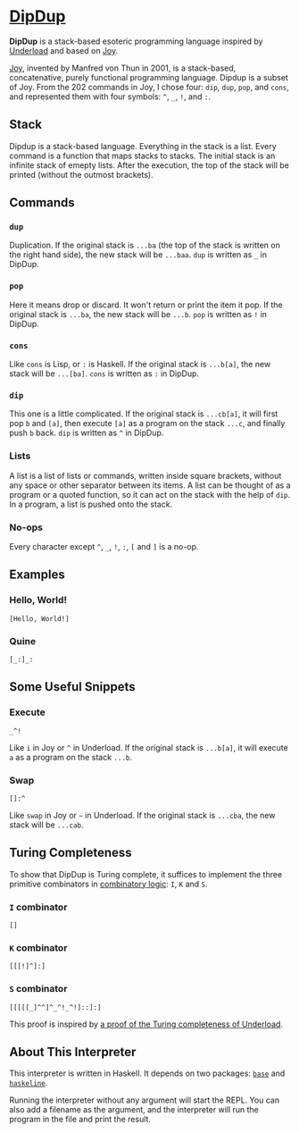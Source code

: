 # [DipDup](https://github.com/AlephAlpha/DipDup)

__DipDup__ is a stack-based esoteric programming language inspired by [Underload](http://esolangs.org/wiki/Underload) and based on [Joy](http://www.latrobe.edu.au/humanities/research/research-projects/past-projects/joy-programming-language).

[Joy](https://en.wikipedia.org/wiki/Joy_(programming_language)), invented by Manfred von Thun in 2001, is a stack-based, concatenative, purely functional programming language. Dipdup is a subset of Joy. From the 202 commands in Joy, I chose four: `dip`, `dup`, `pop`, and `cons`, and represented them with four symbols: `^`, `_`, `!`, and `:`.

## Stack

Dipdup is a stack-based language. Everything in the stack is a list. Every command is a function that maps stacks to stacks. The initial stack is an infinite stack of emepty lists. After the execution, the top of the stack will be printed (without the outmost brackets).

## Commands

### `dup`

Duplication. If the original stack is `...ba` (the top of the stack is written on the right hand side), the new stack will be `...baa`. `dup` is written as `_` in DipDup.

### `pop`

Here it means drop or discard. It won't return or print the item it pop. If the original stack is `...ba`, the new stack will be `...b`. `pop` is written as `!` in DipDup.

### `cons`

Like `cons` is Lisp, or `:` is Haskell. If the original stack is `...b[a]`, the new stack will be `...[ba]`. `cons` is written as `:` in DipDup.

### `dip`

This one is a little complicated. If the original stack is `...cb[a]`, it will first pop `b` and `[a]`, then execute `[a]` as a program on the stack `...c`, and finally push `b` back. `dip` is written as `^` in DipDup.

### Lists

A list is a list of lists or commands, written inside square brackets, without any space or other separator between its items. A list can be thought of as a program or a quoted function, so it can act on the stack with the help of `dip`. In a program, a list is pushed onto the stack.

### No-ops

Every character except `^`, `_`, `!`, `:`, `[` and `]` is a no-op.

## Examples

### Hello, World!

```
[Hello, World!]
```

### Quine

```
[_:]_:
```

## Some Useful Snippets

### Execute

```
_^!
```

Like `i` in Joy or `^` in Underload. If the original stack is `...b[a]`, it will execute `a` as a program on the stack `...b`.

### Swap

```
[]:^
```

Like `swap` in Joy or `~` in Underload. If the original stack is `...cba`, the new stack will be `...cab`.

## Turing Completeness

To show that DipDup is Turing complete, it suffices to implement the three primitive combinators in [combinatory logic](http://esolangs.org/wiki/Combinatory_logic): `I`, `K` and `S`.

### `I` combinator

```
[]
```

### `K` combinator

```
[[[!]^]:]
```

### `S` combinator

```
[[[[[_]^^]^_^!_^!]::]:]
```

This proof is inspired by [a proof of the Turing completeness of Underload](http://esolangs.org/wiki/Underload#Unlambda_to_Underload).

## About This Interpreter

This interpreter is written in Haskell. It depends on two packages: [`base`](http://hackage.haskell.org/package/base) and [`haskeline`](http://hackage.haskell.org/package/haskeline).

Running the interpreter without any argument will start the REPL. You can also add a filename as the argument, and the interpreter will run the program in the file and print the result.
